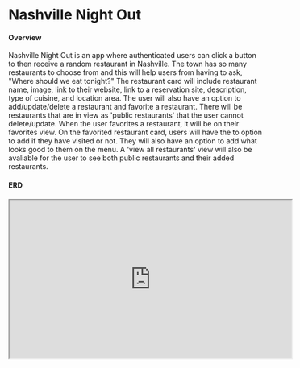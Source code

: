 # Nashville Night Out

#### Overview
Nashville Night Out is an app where authenticated users can click a button to then receive a random restaurant in Nashville. The town has so many restaurants to choose from and this will help users from having to ask, "Where should we eat tonight?" The restaurant card will include restaurant name, image, link to their website, link to a reservation site, description, type of cuisine, and location area. The user will also have an option to add/update/delete a restaurant and favorite a restaurant. There will be restaurants that are in view as 'public restaurants' that the user cannot delete/update. When the user favorites a restaurant, it will be on their favorites view. On the favorited restaurant card, users will have the to option to add if they have visited or not. They will also have an option to add what looks good to them on the menu. A 'view all restaurants' view will also be avaliable for the user to see both public restaurants and their added restaurants.

#### ERD
<iframe width="560" height="315" src='https://dbdiagram.io/embed/60b16368b29a09603d170c69'> </iframe>
